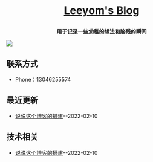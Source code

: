 **<p align="center">[Leeyom's Blog](https://blog.leeyom.top)</p>**
====

**<p align="center">用于记录一些幼稚的想法和脑残的瞬间</p>**
[![](https://user-images.githubusercontent.com/22115219/149507985-22e22223-4644-47bf-abf9-c388c287cc38.JPEG)](https://blog.leeyom.top)

## 联系方式
- Phone：13046255574
## 最近更新
- [说说这个博客的搭建](https://github.com/13046255574/blog/issues/2)--2022-02-10
## 技术相关
- [说说这个博客的搭建](https://github.com/13046255574/blog/issues/2)--2022-02-10

